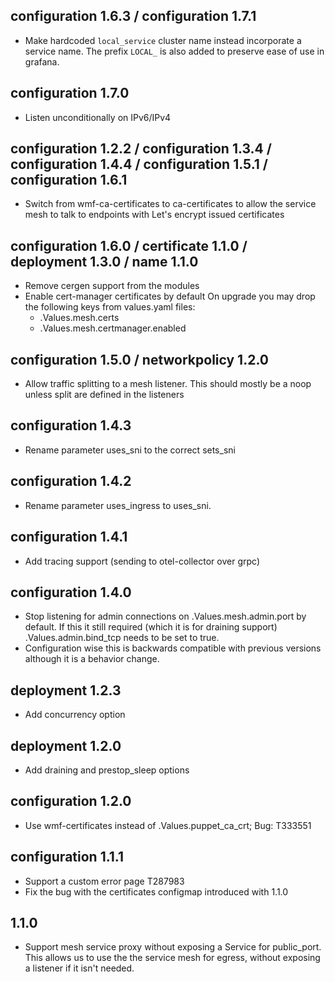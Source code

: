 ## configuration 1.6.3 / configuration 1.7.1
- Make hardcoded `local_service` cluster name instead incorporate a service name.
  The prefix `LOCAL_` is also added to preserve ease of use in grafana.

## configuration 1.7.0

- Listen unconditionally on IPv6/IPv4

## configuration 1.2.2 / configuration 1.3.4 / configuration 1.4.4 / configuration 1.5.1 / configuration 1.6.1
- Switch from wmf-ca-certificates to ca-certificates to allow the service mesh
  to talk to endpoints with Let's encrypt issued certificates

## configuration 1.6.0 / certificate 1.1.0 / deployment 1.3.0 / name 1.1.0
- Remove cergen support from the modules
- Enable cert-manager certificates by default
  On upgrade you may drop the following keys from values.yaml files:
  - .Values.mesh.certs
  - .Values.mesh.certmanager.enabled

## configuration 1.5.0 / networkpolicy 1.2.0
- Allow traffic splitting to a mesh listener.
  This should mostly be a noop unless split are defined in the listeners

## configuration 1.4.3
- Rename parameter uses_sni to the correct sets_sni
## configuration 1.4.2
- Rename parameter uses_ingress to uses_sni.

## configuration 1.4.1
- Add tracing support (sending to otel-collector over grpc)

## configuration 1.4.0
- Stop listening for admin connections on .Values.mesh.admin.port by default.
  If this it still required (which it is for draining support)
  .Values.admin.bind_tcp needs to be set to true.
- Configuration wise this is backwards compatible with previous versions
  although it is a behavior change.

## deployment 1.2.3
- Add concurrency option

## deployment 1.2.0
- Add draining and prestop_sleep options

## configuration 1.2.0
- Use wmf-certificates instead of .Values.puppet_ca_crt; Bug: T333551

## configuration 1.1.1
- Support a custom error page T287983
- Fix the bug with the certificates configmap introduced with 1.1.0

## 1.1.0
- Support mesh service proxy without exposing a Service for public_port.
  This allows us to use the the service mesh for egress,
  without exposing a listener if it isn't needed.
